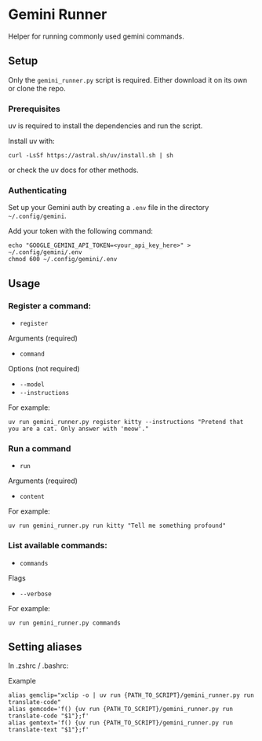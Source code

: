 # Gemini Runner

Helper for running commonly used gemini commands.

## Setup

Only the `gemini_runner.py` script is required. Either download it on its own or clone the repo.

### Prerequisites

uv is required to install the dependencies and run the script.

Install uv with:
```
curl -LsSf https://astral.sh/uv/install.sh | sh
``` 
or check the uv docs for other methods.

### Authenticating

Set up your Gemini auth by creating a `.env` file in the directory `~/.config/gemini`.

Add your token with the following command:

```
echo "GOOGLE_GEMINI_API_TOKEN=<your_api_key_here>" > ~/.config/gemini/.env
chmod 600 ~/.config/gemini/.env
```

## Usage

### Register a command:
* `register`

Arguments (required)
*  `command`

Options (not required)

* `--model`
* `--instructions`

For example:

```
uv run gemini_runner.py register kitty --instructions "Pretend that you are a cat. Only answer with 'meow'."
```

### Run a command

* `run`

Arguments (required)
* `content`

For example:

```
uv run gemini_runner.py run kitty "Tell me something profound"
```

### List available commands:

* `commands`

Flags

* `--verbose`

For example:

```
uv run gemini_runner.py commands
```


## Setting aliases

In .zshrc / .bashrc:

Example
```
alias gemclip="xclip -o | uv run {PATH_TO_SCRIPT}/gemini_runner.py run translate-code"
alias gemcode='f() {uv run {PATH_TO_SCRIPT}/gemini_runner.py run translate-code "$1"};f'
alias gemtext='f() {uv run {PATH_TO_SCRIPT}/gemini_runner.py run translate-text "$1"};f'
```
